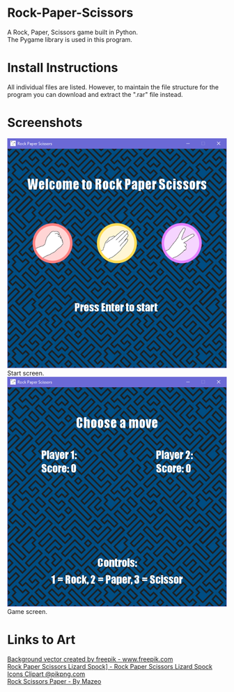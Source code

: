 # Rock-Paper-Scissors
A Rock, Paper, Scissors game built in Python.  
The Pygame library is used in this program.

# Install Instructions
All individual files are listed. However, to maintain the file structure for the program you can download and extract the ".rar" file instead.

# Screenshots
<img src = "https://github.com/Linja82/Rock-Paper-Scissors/blob/master/Screenshots/Start%20Screen.PNG">
Start screen.  
<img src = "https://github.com/Linja82/Rock-Paper-Scissors/blob/master/Screenshots/Game%20Screen.PNG">
Game screen.

# Links to Art
<a href="https://www.freepik.com/free-photos-vectors/background">Background vector created by freepik - www.freepik.com</a>  
<a href="https://www.pikpng.com/pngvi/owoiiJ_rock-paper-scissors-lizard-spock-rock-paper-scissors/" target="_blank">Rock Paper Scissors Lizard Spock] - Rock Paper Scissors Lizard Spock Icons Clipart @pikpng.com</a>  
<a href="https://www.1001freedownloads.com/free-clipart/rock-scissors-paper-2">Rock Scissors Paper - By Mazeo</a>
